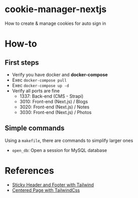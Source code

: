 # cookie-manager-nextjs
How to create &amp; manage cookies for auto sign in

# How-to

## First steps
- Verify you have docker and **docker-compose**
- Exec `docker-compose pull`
- Exec `docker-compose up -d`
- Verify all ports are fine
    - 1337: Back-end (CMS - Strapi)
    - 3010: Front-end (Next.js) / Blogs
    - 3020: Front-end (Next.js) / Notes
    - 3030: Front-end (Next.js) / Photos

## Simple commands
Using a `makefile`, there are commands to simplify larger ones
- `open_db`: Open a session for MySQL database

# References
- [Sticky Header and Footer with Tailwind](https://dev.to/cryptic022/sticky-header-and-footer-with-tailwind-2oik)
- [Centered Page with TailwindCss](https://www.tailwindtoolbox.com/components/centered-page)